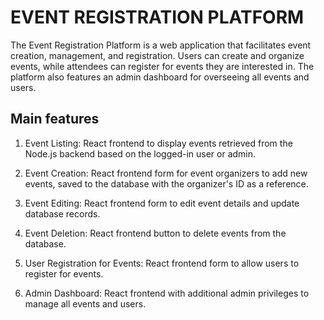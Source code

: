 # EVENT REGISTRATION PLATFORM

The Event Registration Platform is a web application that facilitates event creation, management, and registration. Users can create and organize events, while attendees can register for events they are interested in. The platform also features an admin dashboard for overseeing all events and users.

## Main features

1. Event Listing:
React frontend to display events retrieved from the Node.js backend based on the logged-in user or admin.

1. Event Creation:
React frontend form for event organizers to add new events, saved to the database with the organizer's ID as a reference.

1. Event Editing:
React frontend form to edit event details and update database records.

1. Event Deletion:
React frontend button to delete events from the database.

1. User Registration for Events:
React frontend form to allow users to register for events.

1. Admin Dashboard:
React frontend with additional admin privileges to manage all events and users.
